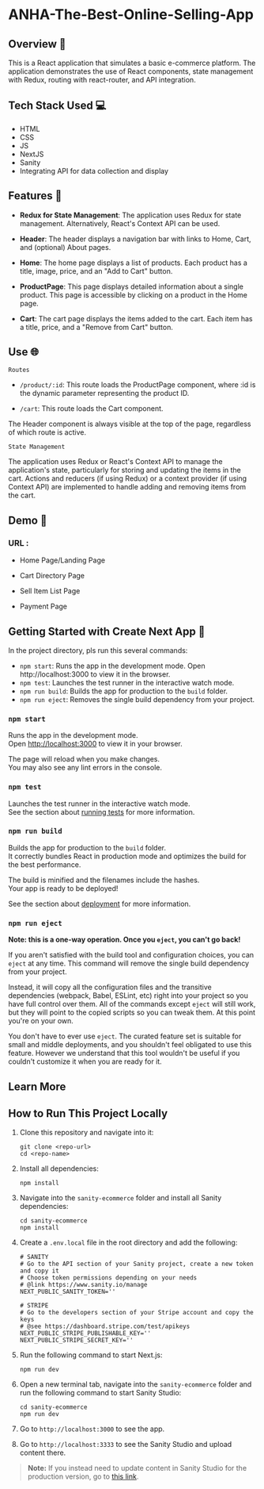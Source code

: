 # ANHA-The-Best-Online-Selling-App


## Overview 📖

This is a React application that simulates a basic e-commerce platform. The application demonstrates the use of React components, state management with Redux, routing with react-router, and API integration.

## Tech Stack Used 💻

- HTML
- CSS
- JS
- NextJS
- Sanity
- Integrating API for data collection and display

## Features 🌟

- **Redux for State Management**: The application uses Redux for state management. Alternatively, React's Context API can be used.

- **Header**: The header displays a navigation bar with links to Home, Cart, and (optional) About pages.

- **Home**: The home page displays a list of products. Each product has a title, image, price, and an "Add to Cart" button.

- **ProductPage**: This page displays detailed information about a single product. This page is accessible by clicking on a product in the Home page.

- **Cart**: The cart page displays the items added to the cart. Each item has a title, price, and a "Remove from Cart" button.

## Use 🌐

`Routes`

- `/product/:id`: This route loads the ProductPage component, where :id is the dynamic parameter representing the product ID.

- `/cart`: This route loads the Cart component.

The Header component is always visible at the top of the page, regardless of which route is active.

`State Management`

The application uses Redux or React's Context API to manage the application's state, particularly for storing and updating the items in the cart. Actions and reducers (if using Redux) or a context provider (if using Context API) are implemented to handle adding and removing items from the cart.





## Demo 📸

### URL : 

- Home Page/Landing Page



- Cart Directory Page




- Sell Item List Page



- Payment Page




## Getting Started with Create Next App 🚀

In the project directory, pls run this several commands:

- `npm start`: Runs the app in the development mode. Open http://localhost:3000 to view it in the browser.
- `npm test`: Launches the test runner in the interactive watch mode.
- `npm run build`: Builds the app for production to the `build` folder.
- `npm run eject`: Removes the single build dependency from your project.


### `npm start`

Runs the app in the development mode.\
Open [http://localhost:3000](http://localhost:3000) to view it in your browser.

The page will reload when you make changes.\
You may also see any lint errors in the console.

### `npm test`

Launches the test runner in the interactive watch mode.\
See the section about [running tests](https://facebook.github.io/create-react-app/docs/running-tests) for more information.

### `npm run build`

Builds the app for production to the `build` folder.\
It correctly bundles React in production mode and optimizes the build for the best performance.

The build is minified and the filenames include the hashes.\
Your app is ready to be deployed!

See the section about [deployment](https://facebook.github.io/create-react-app/docs/deployment) for more information.

### `npm run eject`

**Note: this is a one-way operation. Once you `eject`, you can't go back!**

If you aren't satisfied with the build tool and configuration choices, you can `eject` at any time. This command will remove the single build dependency from your project.

Instead, it will copy all the configuration files and the transitive dependencies (webpack, Babel, ESLint, etc) right into your project so you have full control over them. All of the commands except `eject` will still work, but they will point to the copied scripts so you can tweak them. At this point you're on your own.

You don't have to ever use `eject`. The curated feature set is suitable for small and middle deployments, and you shouldn't feel obligated to use this feature. However we understand that this tool wouldn't be useful if you couldn't customize it when you are ready for it.

## Learn More

## How to Run This Project Locally

1. Clone this repository and navigate into it:
    ```
    git clone <repo-url>
    cd <repo-name>
    ```

2. Install all dependencies:
    ```
    npm install
    ```

3. Navigate into the `sanity-ecommerce` folder and install all Sanity dependencies:
    ```
    cd sanity-ecommerce
    npm install
    ```

4. Create a `.env.local` file in the root directory and add the following:

    ```env
    # SANITY
    # Go to the API section of your Sanity project, create a new token and copy it
    # Choose token permissions depending on your needs
    # @link https://www.sanity.io/manage
    NEXT_PUBLIC_SANITY_TOKEN=''

    # STRIPE
    # Go to the developers section of your Stripe account and copy the keys
    # @see https://dashboard.stripe.com/test/apikeys
    NEXT_PUBLIC_STRIPE_PUBLISHABLE_KEY=''
    NEXT_PUBLIC_STRIPE_SECRET_KEY=''
    ```

5. Run the following command to start Next.js:
    ```
    npm run dev
    ```

6. Open a new terminal tab, navigate into the `sanity-ecommerce` folder and run the following command to start Sanity Studio:
    ```
    cd sanity-ecommerce
    npm run dev
    ```

7. Go to `http://localhost:3000` to see the app.
8. Go to `http://localhost:3333` to see the Sanity Studio and upload content there.

> **Note:** If you instead need to update content in Sanity Studio for the production version, go to [this link](https://emanuelefavero-ecommerce.sanity.studio/desk).
